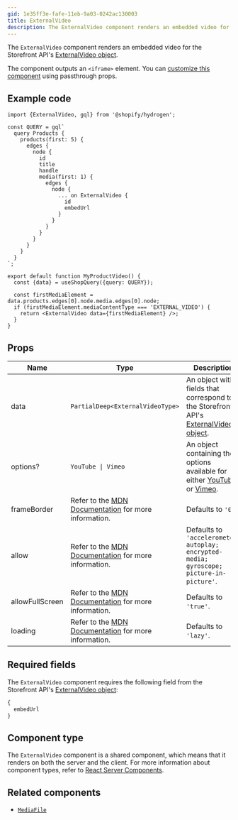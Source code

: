 ```yaml
---
gid: 1e35ff3e-fafe-11eb-9a03-0242ac130003
title: ExternalVideo
description: The ExternalVideo component renders an embedded video for the Storefront API's ExternalVideo object.
---
```


The `ExternalVideo` component renders an embedded video for the Storefront
API's [ExternalVideo object](https://shopify.dev/api/storefront/reference/products/externalvideo).

The component outputs an `<iframe>` element. You can [customize this component](https://shopify.dev/api/hydrogen/components#customizing-hydrogen-components) using passthrough props.

## Example code

```tsx
import {ExternalVideo, gql} from '@shopify/hydrogen';

const QUERY = gql`
  query Products {
    products(first: 5) {
      edges {
        node {
          id
          title
          handle
          media(first: 1) {
            edges {
              node {
                ... on ExternalVideo {
                  id
                  embedUrl
                }
              }
            }
          }
        }
      }
    }
  }
`;

export default function MyProductVideo() {
  const {data} = useShopQuery({query: QUERY});

  const firstMediaElement = data.products.edges[0].node.media.edges[0].node;
  if (firstMediaElement.mediaContentType === 'EXTERNAL_VIDEO') {
    return <ExternalVideo data={firstMediaElement} />;
  }
}
```

## Props

| Name     | Type                                                | Description                                                                                                                                                                                                                       |
| -------- | --------------------------------------------------- | --------------------------------------------------------------------------------------------------------------------------------------------------------------------------------------------------------------------------------- |
| data     | <code>PartialDeep&#60;ExternalVideoType&#62;</code> | An object with fields that correspond to the Storefront API's [ExternalVideo object](https://shopify.dev/api/storefront/reference/products/externalvideo).                                                                        |
| options? | <code>YouTube &#124; Vimeo</code>                   | An object containing the options available for either [YouTube](https://developers.google.com/youtube/player_parameters#Parameters) or [Vimeo](https://vimeo.zendesk.com/hc/en-us/articles/360001494447-Using-Player-Parameters). |
| frameBorder | Refer to the [MDN Documentation](https://developer.mozilla.org/en-US/docs/Web/HTML/Element/iframe#attr-frameborder) for more information.| Defaults to `'0'`. |
| allow | Refer to the [MDN Documentation](https://developer.mozilla.org/en-US/docs/Web/HTML/Element/iframe#attr-allow) for more information. | Defaults to `'accelerometer; autoplay; encrypted-media; gyroscope; picture-in-picture'`. |
| allowFullScreen |Refer to the [MDN Documentation](https://developer.mozilla.org/en-US/docs/Web/HTML/Element/iframe#attr-allowfullscreen) for more information. | Defaults to `'true'`. |
| loading |Refer to the [MDN Documentation](https://developer.mozilla.org/en-US/docs/Web/HTML/Element/iframe#attr-loading) for more information.| Defaults to `'lazy'`.  |

## Required fields

The `ExternalVideo` component requires the following field from the Storefront API's [ExternalVideo object](https://shopify.dev/api/storefront/reference/products/externalvideo):

```graphql
{
  embedUrl
}
```


## Component type

The `ExternalVideo` component is a shared component, which means that it renders on both the server and the client. For more information about component types, refer to [React Server Components](https://shopify.dev/custom-storefronts/hydrogen/framework/react-server-components).

## Related components

- [`MediaFile`](https://shopify.dev/api/hydrogen/components/primitive/mediafile)
